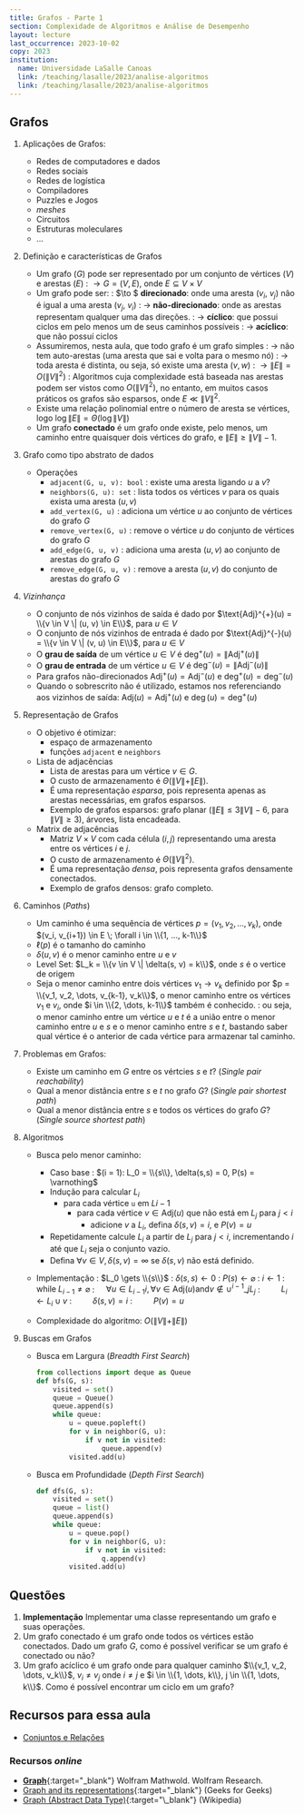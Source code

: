```yaml
---
title: Grafos - Parte 1
section: Complexidade de Algoritmos e Análise de Desempenho
layout: lecture
last_occurrence: 2023-10-02
copy: 2023
institution:
  name: Universidade LaSalle Canoas
  link: /teaching/lasalle/2023/analise-algoritmos
  link: /teaching/lasalle/2023/analise-algoritmos
---
```


## Grafos

1. Aplicações de Grafos:
    * Redes de computadores e dados
    * Redes sociais
    * Redes de logística
    * Compiladores
    * Puzzles e Jogos
    * _meshes_
    * Circuitos
    * Estruturas moleculares
    * $\dots$
2. Definição e características de Grafos
    * Um grafo ($G$) pode ser representado por um conjunto de vértices ($V$) e arestas ($E$)
    : $\to G = (V, E)$, onde $E \subseteq V \times V$
    * Um grafo pode ser:
        : $\to $ **direcionado**: onde uma aresta ($v_i$, $v_j$) não é igual a uma aresta ($v_j$, $v_i$)
        : $\to$ **não-direcionado**: onde as arestas representam qualquer uma das direções.
        : $\to$ **cíclico**: que possui ciclos em pelo menos um de seus caminhos possíveis
        : $\to$ **acíclico**: que não possuí ciclos
    * Assumiremos, nesta aula, que todo grafo é um grafo simples
    : $\to$ não tem auto-arestas (uma aresta que sai e volta para o mesmo nó)
    : $\to$ toda aresta é distinta, ou seja, só existe uma aresta $(v, w)$
    : $\to\|E\| = O(\|V\|^{2})$
        : Algoritmos cuja complexidade está baseada nas arestas podem ser vistos como $O(\|V\|^2)$, no entanto, em muitos casos práticos os grafos são esparsos, onde $E \ll \|V\|^2$.
    * Existe uma relação polinomial entre o número de aresta se vértices, logo $\log \|E\| = \Theta(\log \|V\|)$
    * Um grafo **conectado** é um grafo onde existe, pelo menos, um caminho entre quaisquer dois vértices do grafo, e $\|E\| \ge \|V\| - 1$.
3. Grafo como tipo abstrato de dados
    * Operações
        * `adjacent(G, u, v): bool`
        : existe uma aresta ligando $u$ a $v$?
        * `neighbors(G, u): set`
            : lista todos os vértices $v$ para os quais exista uma aresta $(u, v)$
        * `add_vertex(G, u)`
            : adiciona um vértice $u$ ao conjunto de vértices do grafo $G$
        * `remove_vertex(G, u)`
            : remove o vértice $u$ do conjunto de vértices do grafo $G$
        * `add_edge(G, u, v)`
            : adiciona uma aresta $(u, v)$ ao conjunto de arestas do grafo $G$
        * `remove_edge(G, u, v)`
            : remove a aresta $(u, v)$ do conjunto de arestas do grafo $G$

4. _Vizinhança_
    * O conjunto de nós vizinhos de saída é dado por $\text{Adj}^{+}(u) = \\{v \in V \| (u, v) \in E\\}$, para $u \in V$
    * O conjunto de nós vizinhos de entrada é dado por $\text{Adj}^{-}(u) = \\{v \in V \| (v, u) \in E\\}$, para $u \in V$
    * O **grau de saída** de um vértice $u \in V$ é $\deg^{+}(u) = \|\text{Adj}^{+}(u)\|$
    * O **grau de entrada** de um vértice $u \in V$ é $\deg^{-}(u) = \|\text{Adj}^{-}(u)\|$
    * Para grafos não-direcionados $\text{Adj}^{+}(u) = \text{Adj}^{-}(u)$ e $\deg^{+}(u) = \deg^{-}(u)$
    * Quando o sobrescrito não é utilizado, estamos nos referenciando aos vizinhos de saída: $\text{Adj}(u) = \text{Adj}^{+}(u)$ e $\deg(u) = \deg^{+}(u)$

5. Representação de Grafos
    * O objetivo é otimizar:
        * espaço de armazenamento
        * funções `adjacent` e `neighbors`
    * Lista de adjacências
        * Lista de arestas para um vértice $v \in G$.
        * O custo de armazenamento é $\Theta(\|V\| + \|E\|)$.
        * É uma representação _esparsa_, pois representa apenas as arestas necessárias, em grafos esparsos.
        * Exemplo de grafos esparsos: grafo planar ($\|E\| \le 3\|V\|-6$, para $\|V\| \ge 3$), árvores, lista encadeada.
    * Matrix de adjacências
        * Matriz $V\times{V}$ com cada célula $(i, j)$ representando uma aresta entre os vértices $i$ e $j$.
        * O custo de armazenamento é $\Theta(\|V\|^2)$.
        * É uma representação _densa_, pois representa grafos densamente conectados.
        * Exemplo de grafos densos: grafo completo.

6. Caminhos (_Paths_)
    * Um caminho é uma sequência de vértices $p = (v_1, v_2, \dots ,v_k)$, onde $(v_i, v_{i+1}) \in E \; \forall i \in \\{1, ..., k-1\\}$
    * $\ell(p)$ é o tamanho do caminho
    * $\delta(u, v)$ é o menor caminho entre $u$ e $v$
    * Level Set: $L_k = \\{v \in V \| \delta(s, v) = k\\}$, onde $s$ é o vertice de origem
    * Seja o menor caminho entre dois vértices $v_1 \longrightarrow v_k$ definido por $p = \\{v_1, v_2, \dots, v_{k-1}, v_k\\}$, o menor caminho entre os vértices $v_1$ e $v_i$, onde $i \in \\{2, \dots, k-1\\}$ também é conhecido.
    : ou seja, o menor caminho entre um vértice $u$ e $t$ é a união entre o menor caminho entre $u$ e $s$ e o menor caminho entre $s$ e $t$, bastando saber qual vértice é o anterior de cada vértice para armazenar tal caminho.

7. Problemas em Grafos:
    * Existe um caminho em $G$ entre os vértcies $s$ e $t$? (_Single pair reachability_)
    * Qual a menor distância entre $s$ e $t$ no grafo $G$? (_Single pair shortest path_)
    * Qual a menor distância entre $s$ e todos os vértices do grafo $G$? (_Single source shortest path_)

8. Algoritmos
    * Busca pelo menor caminho:
        * Caso base
        : $(i = 1): L_0 = \\{s\\}, \delta(s,s) = 0, P(s) = \varnothing$
        * Indução para calcular $L_i$
            * para cada vértice `u` em $L{i-1}$
                * para cada vértice $v \in \text{Adj}(u)$ que não está em $L_j$ para $j \lt i$
                    * adicione $v$ a $L_i$, defina $\delta(s, v) = i$, e $P(v) = u$
        *  Repetidamente calcule $L_i$ a partir de $L_j$ para $j \lt i$, incrementando $i$ até que $L_i$ seja o conjunto vazio.
        * Defina $\forall v \in V, \delta(s, v) = \infty$ se $\delta(s, v)$ não está definido.
    * Implementação
        : $L_0 \gets \\{s\\}$
        : $\delta(s, s) \gets 0$
        : $P(s) \gets \varnothing$
        : $i \gets 1$
        : $\text{while} \; L_{i-1} \ne \varnothing$
        : $\quad \forall u \in L_{i-1}i, \forall v \in \text{Adj}(u) \text{and} v \notin \cup^{i-1}\_{j}{L_j}$
        : $\quad\quad L_i \gets L_i \cup {v}$
        : $\quad\quad \delta(s, v) = i$
        : $\quad\quad P(v) = u$

    * Complexidade do algoritmo: $O(\|V\| + \|E\|)$

9. Buscas em Grafos
    * Busca em Largura (_Breadth First Search_)
        ```python
        from collections import deque as Queue
        def bfs(G, s):
            visited = set()
            queue = Queue()
            queue.append(s)
            while queue:
                u = queue.popleft()
                for v in neighbor(G, u):
                    if v not in visited:
                        queue.append(v)
                visited.add(u)
        ```
    * Busca em Profundidade (_Depth First Search_)
        ```python
        def dfs(G, s):
            visited = set()
            queue = list()
            queue.append(s)
            while queue:
                u = queue.pop()
                for v in neighbor(G, u):
                    if v not in visited:
                        q.append(v)
                visited.add(u)
        ```

## Questões

1. **Implementação** Implementar uma classe representando um grafo e suas operações.
2. Um grafo conectado é um grafo onde todos os vértices estão conectados. Dado um grafo $G$, como é possível verificar se um grafo é conectado ou não?
3. Um grafo acíclico é um grafo onde para qualquer caminho $\\{v_1, v_2, \dots, v_k\\}$, $v_i \ne v_j$ onde $i \ne j$ e  $i \in \\{1, \dots, k\\}, j \in \\{1, \dots, k\\}$. Como é possível encontrar um ciclo em um grafo?


## Recursos para essa aula

* [Conjuntos e Relações](/teaching/cs/basics/set-concepts)

### Recursos _online_

* [**Graph**](https://mathworld.wolfram.com/Graph.html){:target="\_blank"} Wolfram Mathwold. Wolfram Research.
* [Graph and its representations](https://www.geeksforgeeks.org/graph-and-its-representations/){:target="\_blank"} (Geeks for Geeks)
* [Graph (Abstract Data Type)](https://en.wikipedia.org/wiki/Graph_(abstract_data_type)){:target="\_blank"} (Wikipedia)
